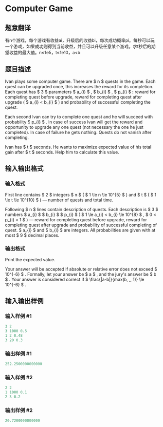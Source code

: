 # Computer Game

## 题意翻译

有n个游戏，每个游戏有收益ai，升级后的收益bi，每次成功概率pi。每秒可以玩一个游戏，如果成功则得到当前收益，并且可以升级任意某个游戏。求t秒后的期望收益的最大值。n≤1e5，t≤1e10，a<b

## 题目描述

Ivan plays some computer game. There are $ n $ quests in the game. Each quest can be upgraded once, this increases the reward for its completion. Each quest has $ 3 $ parameters $ a_{i} $ , $ b_{i} $ , $ p_{i} $ : reward for completing quest before upgrade, reward for completing quest after upgrade ( $ a_{i} < b_{i} $ ) and probability of successful completing the quest.

Each second Ivan can try to complete one quest and he will succeed with probability $ p_{i} $ . In case of success Ivan will get the reward and opportunity to upgrade any one quest (not necessary the one he just completed). In case of failure he gets nothing. Quests do not vanish after completing.

Ivan has $ t $ seconds. He wants to maximize expected value of his total gain after $ t $ seconds. Help him to calculate this value.

## 输入输出格式

### 输入格式

First line contains $ 2 $ integers $ n $ ( $ 1 \le n \le 10^{5} $ ) and $ t $ ( $ 1 \le t \le 10^{10} $ ) — number of quests and total time.

Following $ n $ lines contain description of quests. Each description is $ 3 $ numbers $ a_{i} $ $ b_{i} $ $ p_{i} $ ( $ 1 \le a_{i} < b_{i} \le 10^{8} $ , $ 0 < p_{i} < 1 $ ) — reward for completing quest before upgrade, reward for completing quest after upgrade and probability of successful completing of quest. $ a_{i} $ and $ b_{i} $ are integers. All probabilities are given with at most $ 9 $ decimal places.

### 输出格式

Print the expected value.

Your answer will be accepted if absolute or relative error does not exceed $ 10^{-6} $ . Formally, let your answer be $ a $ , and the jury's answer be $ b $ . Your answer is considered correct if $ \frac{|a-b|}{max⁡(b, \,\, 1)} \le 10^{-6} $ .

## 输入输出样例

### 输入样例 #1

```cpp
3 2
3 1000 0.5
1 2 0.48
3 20 0.3

```
### 输出样例 #1

```cpp
252.2500000000000

```
### 输入样例 #2

```cpp
2 2
1 1000 0.1
2 3 0.2

```
### 输出样例 #2

```cpp
20.7200000000000

```
